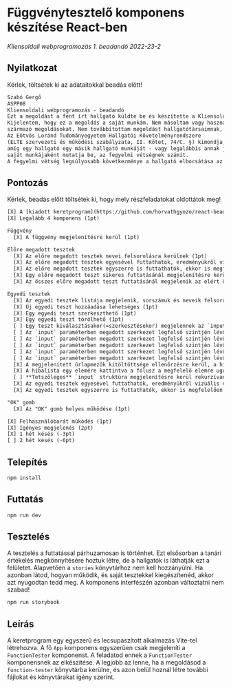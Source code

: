 # Függvénytesztelő komponens készítése React-ben

_Kliensoldali webprogramozás 1. beadandó 2022-23-2_

## Nyilatkozat

Kérlek, töltsétek ki az adataitokkal beadás előtt!

```txt
Szabó Gergő
ASPP08
Kliensoldali webprogramozás - beadandó
Ezt a megoldást a fent írt hallgató küldte be és készítette a Kliensoldali webprogramozás kurzus számonkéréséhez.
Kijelentem, hogy ez a megoldás a saját munkám. Nem másoltam vagy használtam harmadik féltől
származó megoldásokat. Nem továbbítottam megoldást hallgatótársaimnak, és nem is tettem közzé.
Az Eötvös Loránd Tudományegyetem Hallgatói Követelményrendszere
(ELTE szervezeti és működési szabályzata, II. Kötet, 74/C. §) kimondja, hogy mindaddig,
amíg egy hallgató egy másik hallgató munkáját - vagy legalábbis annak jelentős részét -
saját munkájaként mutatja be, az fegyelmi vétségnek számít.
A fegyelmi vétség legsúlyosabb következménye a hallgató elbocsátása az egyetemről.
```

## Pontozás

Kérlek, beadás előtt töltsétek ki, hogy mely részfeladatokat oldottátok meg!

```txt
[X] A [kiadott keretprogram](https://github.com/horvathgyozo/react-bead-fuggvenytesztelo-starter-kit) használata (1pt)
[X] Legalább 4 komponens (1pt)

Függvény
  [X] A függvény megjelenítésre kerül (1pt)

Előre megadott tesztek
  [X] Az előre megadott tesztek nevei felsorolásra kerülnek (1pt)
  [X] Az előre megadott tesztek egyesével futtathatók, eredményükről vizuális visszajelzést kapunk (1pt)
  [X] Az előre megadott tesztek egyszerre is futtathatók, ekkor is megfelelően változnak az egyes tesztek vizuális visszajelzései (1pt)
  [X] Egy előre megadott teszt sikeres futtatásánál megjelenítésre kerül a kapott pontszám (1pt)
  [X] Az összes előre megadott teszt futtatásánál megjelenik az elért összpontszám (1pt)

Egyedi tesztek
  [X] Az egyedi tesztek listája megjelenik, sorszámuk és neveik felsorolásával (1pt)
  [X] Új egyedi teszt hozzáadása lehetséges (1pt)
  [X] Egy egyedi teszt szerkeszthető (1pt)
  [X] Egy egyedi teszt törölhető (1pt)
  [ ] Egy teszt kiválasztásakor(=szerkesztésekor) megjelennek az `input` paraméterben **legfelső szinten** megadott szerkezetleírásnak megfelelő mezők. (1pt)
  [ ] Az `input` paraméterben megadott szerkezet legfelső szintjén lévő **szöveg** típus megfelelően jelenik meg (1pt)
  [ ] Az `input` paraméterben megadott szerkezet legfelső szintjén lévő **szám** típus megfelelően jelenik meg (1pt)
  [ ] Az `input` paraméterben megadott szerkezet legfelső szintjén lévő **logikai** típus megfelelően jelenik meg (1pt)
  [ ] Az `input` paraméterben megadott szerkezet legfelső szintjén lévő **tömb** típus megfelelően jelenik meg, lehetőség van új elemeket hozzáadni, meglévőeket szerkeszteni, törölni (3pt)
  [ ] Az `input` paraméterben megadott szerkezet legfelső szintjén lévő **objektum** típus megfelelően jelenik meg, látszanak az objektum mezőnevei, amelyek típusuknak megfelelően szerkeszthetők (3pt)
  [X] A megjelenített űrlapmezők kitöltöttsége ellenőrzésre kerül, a hibák listában kiíródnak (1pt)
  [X] A hibalista egy elemére kattintva a fólusz a megfelelő elemre ugrik (1pt)
  [ ] **Tetszőleges** `input` struktúra megjelenítésre kerül rekurzívan (+5pt)
  [X] Az egyedi tesztek egyesével futtathatók, eredményükről vizuális visszajelzést kapunk (1pt)
  [X] Az egyedi tesztek egyszerre is futtathatók, ekkor is megfelelően változnak az egyes tesztek vizuális visszajelzései (1pt)

"OK" gomb
  [X] Az "OK" gomb helyes működése (1pt)

[X] Felhasználóbarát működés (1pt)
[X] Igényes megjelenés (2pt)
[X] 1 hét késés (-3pt)
[ ] 2 hét késés (-6pt)
```

## Telepítés

```bash
npm install
```

## Futtatás

```bash
npm run dev
```

## Tesztelés

A tesztelés a futtatással párhuzamosan is történhet. Ezt elsősorban a tanári értékelés megkönnyítésére hoztuk létre, de a hallgatók is láthatják ezt a felületet. Alapvetően a `stories` könyvtárhoz nem kell hozzányúlni. Ha azonban látod, hogyan működik, és saját tesztekkel kiegészítenéd, akkor azt nyugodtan tedd meg. A komponens interfészén azonban változtatni nem szabad!

```bash
npm run storybook
```

## Leírás

A keretprogram egy egyszerű és lecsupaszított alkalmazás Vite-tel létrehozva. A fő `App` komponens egyszerűen csak megjeleníti a `FunctionTester` komponenst. A feladatod ennek a `FunctionTester` komponensnek az elkészítése. A legjobb az lenne, ha a megoldásod a `function-tester` könyvtárba kerülne, és azon belül hoznál létre további fájlokat és könyvtárakat igény szerint.
